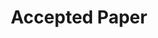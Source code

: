 ---
title: "Accepted Paper"
categories:
  - news
headline: "Our survey about software-defined storage was accepted in ACM CSUR"
---